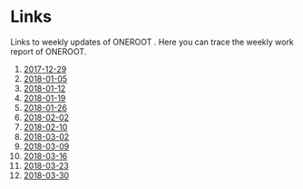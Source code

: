 # Links
Links to weekly updates of ONEROOT .
Here you can trace the weekly work report of ONEROOT.


1. [2017-12-29](http://mp.weixin.qq.com/s/Uk2_wYgOy08PzXIVzOW-CQ)
2. [2018-01-05](https://mp.weixin.qq.com/s/fDoW34um6a4wCAIqnWGhoA)
3. [2018-01-12](http://mp.weixin.qq.com/s/B2n-kP22PWcn_Kw8zsFCDA)
4. [2018-01-19](http://mp.weixin.qq.com/s/ehEj9TmkOcMIQj3m9sYBUw)
5. [2018-01-26](http://mp.weixin.qq.com/s/ZumuV3B6JpkoiKv_QdHNpA)
6. [2018-02-02](http://mp.weixin.qq.com/s/2UlPq25HiY1MZ6ip9LmkVw)
7. [2018-02-10](http://mp.weixin.qq.com/s/glAKnm7UWApQrryPcsehDw)
8. [2018-03-02](http://mp.weixin.qq.com/s/yArVrs6zM7s3KRmu4wZatQ)
9. [2018-03-09](http://mp.weixin.qq.com/s/7T-lHW4VzUk_wzM5haQmJQ)
10. [2018-03-16](http://mp.weixin.qq.com/s/2sS81GpLH2AU-t2KlmOcvg)
11. [2018-03-23](http://mp.weixin.qq.com/s/44zdETEL3Y9O1E9nhV7p5g) 
12. [2018-03-30](https://mp.weixin.qq.com/s/OGXFpNV3dQHNUNintb882g)
